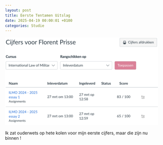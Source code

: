 ```yaml
---
layout: post
title: Eerste Tentamen Uitslag
date: 2025-04-19 00:00:01 +0100
categories: Studie
---
```


![ilmo](../assets/20250419_ilmo.png)

Ik zat ouderwets op hete kolen voor mijn eerste cijfers, maar die zijn nu binnen !
